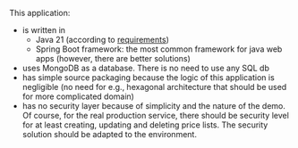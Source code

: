This application:
- is written in 
  - Java 21 (according to [requirements](REQUIREMENTS.pdf))
  - Spring Boot framework: the most common framework for java web apps (however, there are better solutions)
- uses MongoDB as a database. There is no need to use any SQL db
- has simple source packaging because the logic of this application is negligible (no need for e.g., hexagonal architecture that should be used for more complicated domain)
- has no security layer because of simplicity and the nature of the demo. 
Of course, for the real production service, there should be security level for at least creating, updating and deleting price lists.
The security solution should be adapted to the environment.